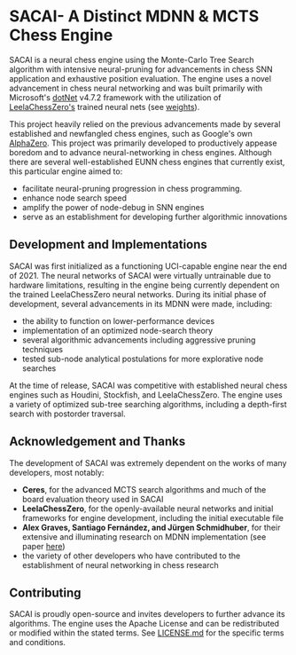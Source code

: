 # SACAI- A Distinct MDNN & MCTS Chess Engine
SACAI is a neural chess engine using the Monte-Carlo Tree Search algorithm with intensive neural-pruning for advancements in chess SNN application and exhaustive position evaluation. The engine uses a novel advancement in chess neural networking and was built primarily with Microsoft's [dotNet](https://dotnet.microsoft.com/en-us/download/dotnet-framework) v4.7.2 framework with the utilization of [LeelaChessZero's](https://github.com/LeelaChessZero/lc0) trained neural nets (see [weights](weights/)). 

This project heavily relied on the previous advancements made by several established and newfangled chess engines, such as Google's own [AlphaZero](https://deepmind.com/blog/article/alphazero-shedding-new-light-grand-games-chess-shogi-and-go). This project was primarily developed to productively appease boredom and to advance neural-networking in chess engines. Although there are several well-established EUNN chess engines that currently exist, this particular engine aimed to:
* facilitate neural-pruning progression in chess programming.
* enhance node search speed
* amplify the power of node-debug in SNN engines
* serve as an establishment for developing further algorithmic innovations

## Development and Implementations
SACAI was first initialized as a functioning UCI-capable engine near the end of 2021. The neural networks of SACAI were virtually untrainable due to hardware limitations, resulting in the engine being currently dependent on the trained LeelaChessZero neural networks. During its initial phase of development, several advancements in its MDNN were made, including:
* the ability to function on lower-performance devices
* implementation of an optimized node-search theory
* several algorithmic advancements including aggressive pruning techniques
* tested sub-node analytical postulations for more explorative node searches

At the time of release, SACAI was competitive with established neural chess engines such as Houdini, Stockfish, and LeelaChessZero. The engine uses a variety of optimized sub-tree searching algorithms, including a depth-first search with postorder traversal.

## Acknowledgement and Thanks
The development of SACAI was extremely dependent on the works of many developers, most notably:
* **Ceres**, for the advanced MCTS search algorithms and much of the board evaluation theory used in SACAI
* **LeelaChessZero**, for the openly-available neural networks and initial frameworks for engine development, including the initial executable file
* **Alex Graves, Santiago Fernández, and Jürgen Schmidhuber**, for their extensive and illuminating research on MDNN implementation (see paper [here](https://people.idsia.ch/~juergen/icann_2007.pdf))
* the variety of other developers who have contributed to the establishment of neural networking in chess research

## Contributing
SACAI is proudly open-source and invites developers to further advance its algorithms. The engine uses the Apache License and can be redistributed or modified within the stated terms. See [LICENSE.md](LICENSE.md) for the specific terms and conditions.
